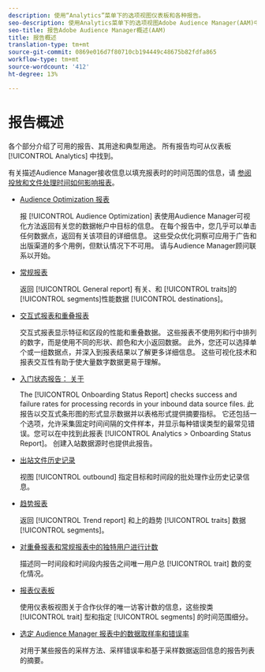 ```yaml
---
description: 使用“Analytics”菜单下的选项视图仪表板和各种报告。
seo-description: 使用Analytics菜单下的选项视图Adobe Audience Manager(AAM)中的仪表板和各种报告。
seo-title: 报告Adobe Audience Manager概述(AAM)
title: 报告概述
translation-type: tm+mt
source-git-commit: 0869e016d7f80710cb194449c48675b82fdfa865
workflow-type: tm+mt
source-wordcount: '412'
ht-degree: 13%

---
```



# 报告概述

各个部分介绍了可用的报告、其用途和典型用途。 所有报告均可从仪表板 [!UICONTROL Analytics] 中找到。

有关描述Audience Manager接收信息以填充报表时的时间范围的信息，请 [参阅投放和文件处理时间如何影响报表](/help/using/reference/reporting-file-transfer-timeframe.md)。

* [Audience Optimization 报表](/help/using/reporting/audience-optimization-reports/audience-optimization-reports.md)

   报 [!UICONTROL Audience Optimization] 表使用Audience Manager可视化方法返回有关您的数据帐户中目标的信息。 在每个报告中，您几乎可以单击任何数据点，返回有关该项目的详细信息。 这些受众优化洞察可应用于广告和出版渠道的多个用例，但默认情况下不可用。 请与Audience Manager顾问联系以开始。

* [常规报表](/help/using/reporting/general-reports.md)

   返回 [!UICONTROL General report] 有关、和 [!UICONTROL traits]的 [!UICONTROL segments]性能数据 [!UICONTROL destinations]。

* [交互式报表和重叠报表](/help/using/reporting/dynamic-reports/dynamic-reports.md)

   交互式报表显示特征和区段的性能和重叠数据。 这些报表不使用列和行中排列的数字，而是使用不同的形状、颜色和大小返回数据。 此外，您还可以选择单个或一组数据点，并深入到报表结果以了解更多详细信息。 这些可视化技术和报表交互性有助于使大量数字数据更易于理解。

* [入门状态报告： 关于](/help/using/reporting/onboarding-status-report.md)

   The [!UICONTROL Onboarding Status Report] checks success and failure rates for processing records in your inbound data source files. 此报告以交互式条形图的形式显示数据并以表格形式提供摘要指标。 它还包括一个选项，允许采集固定时间间隔的文件样本，并显示每种错误类型的最常见错误。您可以在中找到此报表 [!UICONTROL Analytics > Onboarding Status Report]。 创建入站数据源时也提供此报告。

* [出站文件历史记录](/help/using/reporting/outbound-history-report.md)

   视图 [!UICONTROL outbound] 指定目标和时间段的批处理作业历史记录信息。

* [趋势报表](/help/using/reporting/trend-reports.md)

   返回 [!UICONTROL Trend report] 和上的趋势 [!UICONTROL traits] 数据 [!UICONTROL segments]。

* [对重叠报表和常规报表中的独特用户进行计数](/help/using/reporting/unique-user-counts.md)

   描述同一时间段和时间段内报告之间唯一用户总 [!UICONTROL trait] 数的变化情况。

* [报表仪表板](/help/using/reporting/trend-reports.md)

   使用仪表板视图关于合作伙伴的唯一访客计数的信息，这些按类 [!UICONTROL trait] 型和指定 [!UICONTROL segments] 的时间范围细分。

* [选定 Audience Manager 报表中的数据取样率和错误率](/help/using/reporting/report-sampling.md)

   对用于某些报告的采样方法、采样错误率和基于采样数据返回信息的报告列表的摘要。

